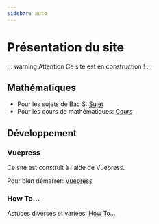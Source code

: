 ```yaml
---
sidebar: auto
---
```


# Présentation du site

::: warning Attention
Ce site est en construction !
:::

## Mathématiques

- Pour les sujets de Bac S: [Sujet](/maths/sujets/README.md)
- Pour les cours de mathématiques: [Cours](/maths/cours/README.md)

## Développement

### Vuepress

Ce site est construit à l'aide de Vuepress.

Pour bien démarrer: [Vuepress](/development/Vuepress/)

### How To...

Astuces diverses et variées: [How To...](/development/HowTo/)
